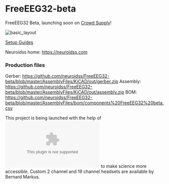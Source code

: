 # FreeEEG32-beta

FreeEEG32 Beta, launching soon on [Crowd Supply](https://www.crowdsupply.com/neuroidss/freeeeg32)!

![basic_layout](https://github.com/neuroidss/FreeEEG32-beta/blob/master/basic_layout.jpg)

[Setup Guides](https://github.com/neuroidss/FreeEEG32-beta/tree/master/SetupGuides)

Neuroidss home: https://neuroidss.com

### Production files
Gerber:   https://github.com/neuroidss/FreeEEG32-beta/blob/master/AssemblyFiles/KiCAD/out/gerber.zip
Assembly: https://github.com/neuroidss/FreeEEG32-beta/blob/master/AssemblyFiles/KiCAD/out/assembly.zip
BOM:      https://github.com/neuroidss/FreeEEG32-beta/blob/master/AssemblyFiles/bom/components%20FreeEEG32%20beta.csv

This project is being launched with the help of ![HEG Alpha](hegalpha.com) to make science more accessible.
Custom 2 channel and 19 channel headsets are available by Bernard Markus.
